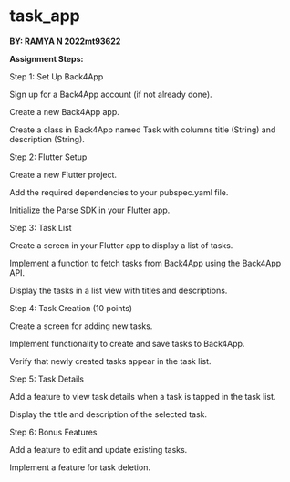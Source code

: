 # task_app
**BY:
RAMYA N
2022mt93622**


**Assignment Steps:**

Step 1: Set Up Back4App

Sign up for a Back4App account (if not already done).

Create a new Back4App app.

Create a class in Back4App named Task with columns title (String) and description (String).

Step 2: Flutter Setup

Create a new Flutter project.

Add the required dependencies to your pubspec.yaml file.

Initialize the Parse SDK in your Flutter app.

Step 3: Task List

Create a screen in your Flutter app to display a list of tasks.

Implement a function to fetch tasks from Back4App using the Back4App API.

Display the tasks in a list view with titles and descriptions.

Step 4: Task Creation (10 points)

Create a screen for adding new tasks.

Implement functionality to create and save tasks to Back4App.

Verify that newly created tasks appear in the task list.

Step 5: Task Details

Add a feature to view task details when a task is tapped in the task list.

Display the title and description of the selected task.

Step 6: Bonus Features

Add a feature to edit and update existing tasks.

Implement a feature for task deletion.
